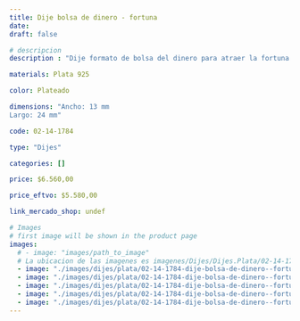 ```yaml
---
title: Dije bolsa de dinero - fortuna
date: 
draft: false

# descripcion
description : "Dije formato de bolsa del dinero para atraer la fortuna."

materials: Plata 925

color: Plateado

dimensions: "Ancho: 13 mm 
Largo: 24 mm"

code: 02-14-1784

type: "Dijes"

categories: []

price: $6.560,00

price_eftvo: $5.580,00

link_mercado_shop: undef

# Images
# first image will be shown in the product page
images:
  # - image: "images/path_to_image"
  # La ubicacion de las imagenes es imagenes/Dijes/Dijes.Plata/02-14-1784-dije-bolsa-de-dinero--fortuna
  - image: "./images/dijes/plata/02-14-1784-dije-bolsa-de-dinero--fortuna_a.jpg"
  - image: "./images/dijes/plata/02-14-1784-dije-bolsa-de-dinero--fortuna_b.jpg"
  - image: "./images/dijes/plata/02-14-1784-dije-bolsa-de-dinero--fortuna_c.jpg"
  - image: "./images/dijes/plata/02-14-1784-dije-bolsa-de-dinero--fortuna_d.jpg"
  - image: "./images/dijes/plata/02-14-1784-dije-bolsa-de-dinero--fortuna_e.jpg"
---
```

